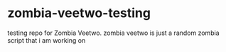 # zombia-veetwo-testing
testing repo for Zombia Veetwo. zombia veetwo is just a random zombia script that i am working on

